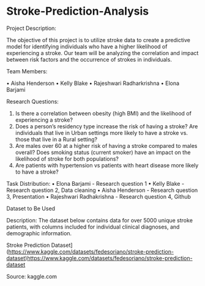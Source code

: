 # Stroke-Prediction-Analysis

Project Description:

The objective of this project is to utilize stroke data to create a predictive model for identifying individuals who have a higher likelihood of experiencing a stroke. Our team will be analyzing the correlation and impact between risk factors and the occurrence of strokes in individuals. 


Team Members:

•	Aisha Henderson
•	Kelly Blake 
•	Rajeshwari Radharkrishna
•	Elona Barjami 


Research Questions:
1.	Is there a correlation between obesity (high BMI) and the likelihood of experiencing a stroke? 
2.	Does a person’s residency type increase the risk of having a stroke? Are individuals that live in Urban settings more likely to have a stroke vs. those that live in a Rural setting?
3.	Are males over 60 at a higher risk of having a stroke compared to males overall? Does smoking status (current smoker) have an impact on the likelihood of stroke for both populations?
4.	Are patients with hypertension vs patients with heart disease more likely to have a stroke?

Task Distribution:
• Elona Barjami - Research question 1
• Kelly Blake - Research question 2, Data cleaning
• Aisha Henderson - Research question 3, Presentation
• Rajeshwari Radhakrishna - Research question 4, Github
   
Dataset to Be Used

Description: The dataset below contains data for over 5000 unique stroke patients, with columns included for individual clinical diagnoses, and demographic information. 

Stroke Prediction Dataset](https://www.kaggle.com/datasets/fedesoriano/stroke-prediction-dataset)https://www.kaggle.com/datasets/fedesoriano/stroke-prediction-dataset

Source: kaggle.com 
